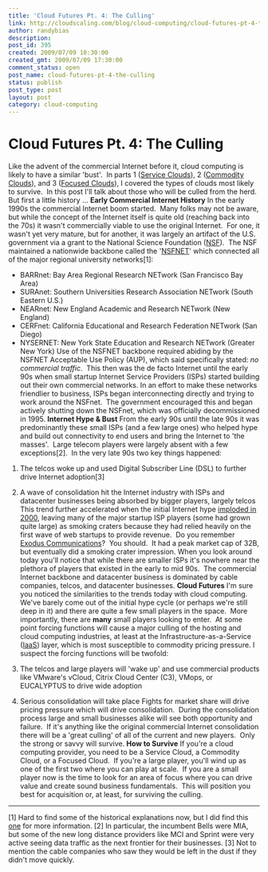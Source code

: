```yaml
---
title: 'Cloud Futures Pt. 4: The Culling'
link: http://cloudscaling.com/blog/cloud-computing/cloud-futures-pt-4-the-culling/
author: randybias
description: 
post_id: 395
created: 2009/07/09 10:30:00
created_gmt: 2009/07/09 17:30:00
comment_status: open
post_name: cloud-futures-pt-4-the-culling
status: publish
post_type: post
layout: post
category: cloud-computing
---
```


# Cloud Futures Pt. 4: The Culling

Like the advent of the commercial Internet before it, cloud computing is likely to have a similar 'bust'.  In parts 1 ([Service Clouds](/blog/cloud-computing/cloud-futures-pt-1-service-clouds)), 2 ([Commodity Clouds](http://cloudscaling.com/blog/cloud-computing/cloud-futures-pt-2-commodity-clouds)), and 3 ([Focused Clouds](http://cloudscaling.com/blog/cloud-computing/cloud-futures-pt-3-focused-clouds)), I covered the types of clouds most likely to survive.  In this post I'll talk about those who will be culled from the herd. But first a little history ... **Early Commercial Internet History** In the early 1990s the commercial Internet boom started.  Many folks may not be aware, but while the concept of the Internet itself is quite old (reaching back into the 70s) it wasn't commercially viable to use the original Internet.  For one, it wasn't yet very mature, but for another, it was largely an artifact of the U.S. government via a grant to the National Science Foundation ([NSF](http://www.nsf.gov/)).  The NSF maintained a nationwide backbone called the '[NSFNET](http://en.wikipedia.org/wiki/NSFNET)' which connected all of the major regional university networks[1]: 

  * BARRnet: Bay Area Regional Research NETwork (San Francisco Bay Area)
  * SURAnet: Southern Universities Research Association NETwork (South Eastern U.S.)
  * NEARnet: New England Academic and Research NETwork (New England)
  * CERFnet: California Educational and Research Federation NETwork (San Diego)
  * NYSERNET: New York State Education and Research NETwork (Greater New York)
Use of the NSFNET backbone required abiding by the NSFNET Acceptable Use Policy (AUP), which said specifically stated: _no commercial traffic_.  This then was the de facto Internet until the early 90s when small startup Internet Service Providers (ISPs) started building out their own commercial networks. In an effort to make these networks friendlier to business, ISPs began interconnecting directly and trying to work around the NSFnet.  The government encouraged this and began actively shutting down the NSFnet, which was officially decommissioned in 1995. **Internet Hype & Bust** From the early 90s until the late 90s it was predominantly these small ISPs (and a few large ones) who helped hype and build out connectivity to end users and bring the Internet to 'the masses'.  Large telecom players were largely absent with a few exceptions[2].  In the very late 90s two key things happened: 

  1. The telcos woke up and used Digital Subscriber Line (DSL) to further drive Internet adoption[3]
  2. A wave of consolidation hit the Internet industry with ISPs and datacenter businesses being absorbed by bigger players, largely telcos
This trend further accelerated when the initial Internet hype [imploded in 2000](http://en.wikipedia.org/wiki/Dot-com_bubble), leaving many of the major startup ISP players (some had grown quite large) as smoking craters because they had relied heavily on the first wave of web startups to provide revenue.  Do you remember [Exodus Communications](http://en.wikipedia.org/wiki/Exodus_Communications)?  You should.  It had a peak market cap of 32B, but eventually did a smoking crater impression. When you look around today you'll notice that while there are smaller ISPs it's nowhere near the plethora of players that existed in the early to mid 90s.  The commercial Internet backbone and datacenter business is dominated by cable companies, telcos, and datacenter businesses. **Cloud Futures** I'm sure you noticed the similarities to the trends today with cloud computing.  We've barely come out of the initial hype cycle (or perhaps we're still deep in it) and there are quite a few small players in the space.  More importantly, there are **many** small players looking to enter.  At some point forcing functions will cause a major culling of the hosting and cloud computing industries, at least at the Infrastructure-as-a-Service ([IaaS](http://en.wikipedia.com/wiki/IaaS)) layer, which is most susceptible to commodity pricing pressure. I suspect the forcing functions will be twofold: 

  1. The telcos and large players will 'wake up' and use commercial products like VMware's vCloud, Citrix Cloud Center (C3), VMops, or EUCALYPTUS to drive wide adoption
  2. Serious consolidation will take place
Fights for market share will drive pricing pressure which will drive consolidation.  During the consolidation process large and small businesses alike will see both opportunity and failure.  If it's anything like the original commercial Internet consolidation there will be a 'great culling' of all of the current and new players.  Only the strong or savvy will survive. **How to Survive** If you're a cloud computing provider, you need to be a Service Cloud, a Commodity Cloud, or a Focused Cloud.  If you're a large player, you'll wind up as one of the first two where you can play at scale.  If you are a small player now is the time to look for an area of focus where you can drive value and create sound business fundamentals.  This will position you best for acquisition or, at least, for surviving the culling. 

* * *

[1] Hard to find some of the historical explanations now, but I did find this [one](http://www.kentlaw.edu/cyberlaw/resources/whatis.html) for more information. [2] In particular, the incumbent Bells were MIA, but some of the new long distance providers like MCI and Sprint were very active seeing data traffic as the next frontier for their businesses. [3] Not to mention the cable companies who saw they would be left in the dust if they didn't move quickly.